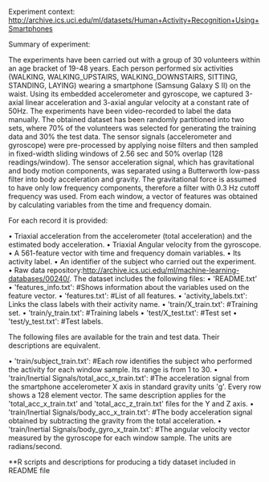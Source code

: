 Experiment context: http://archive.ics.uci.edu/ml/datasets/Human+Activity+Recognition+Using+Smartphones

Summary of experiment:

The experiments have been carried out with a group of 30 volunteers within an age bracket of 19-48 years. Each person performed six activities (WALKING, WALKING_UPSTAIRS, WALKING_DOWNSTAIRS, SITTING, STANDING, LAYING) wearing a smartphone (Samsung Galaxy S II) on the waist. Using its embedded accelerometer and gyroscope, we captured 3-axial linear acceleration and 3-axial angular velocity at a constant rate of 50Hz. The experiments have been video-recorded to label the data manually. The obtained dataset has been randomly partitioned into two sets, where 70% of the volunteers was selected for generating the training data and 30% the test data. 
The sensor signals (accelerometer and gyroscope) were pre-processed by applying noise filters and then sampled in fixed-width sliding windows of 2.56 sec and 50% overlap (128 readings/window). The sensor acceleration signal, which has gravitational and body motion components, was separated using a Butterworth low-pass filter into body acceleration and gravity. The gravitational force is assumed to have only low frequency components, therefore a filter with 0.3 Hz cutoff frequency was used. From each window, a vector of features was obtained by calculating variables from the time and frequency domain. 

For each record it is provided:

•	Triaxial acceleration from the accelerometer (total acceleration) and the estimated body acceleration.
•	Triaxial Angular velocity from the gyroscope. 
•	A 561-feature vector with time and frequency domain variables. 
•	Its activity label. 
•	An identifier of the subject who carried out the experiment.
•	Raw data repository:http://archive.ics.uci.edu/ml/machine-learning-databases/00240/. 
The dataset includes the following files:
•	'README.txt’
•	'features_info.txt': #Shows information about the variables used on the feature vector.
•	'features.txt': #List of all features.
•	'activity_labels.txt': Links the class labels with their activity name.
•	'train/X_train.txt': #Training set.
•	'train/y_train.txt': #Training labels
•	'test/X_test.txt': #Test set
•	'test/y_test.txt': #Test labels.


The following files are available for the train and test data. Their descriptions are equivalent. 

•	'train/subject_train.txt': #Each row identifies the subject who performed the activity for each window sample. Its range is from 1 to 30. 
•	'train/Inertial Signals/total_acc_x_train.txt': #The acceleration signal from the smartphone accelerometer X axis in standard gravity units 'g'. Every row shows a 128 element vector. The same description applies for the 'total_acc_x_train.txt' and 'total_acc_z_train.txt' files for the Y and Z axis. 
•	'train/Inertial Signals/body_acc_x_train.txt': #The body acceleration signal obtained by subtracting the gravity from the total acceleration. 
•	'train/Inertial Signals/body_gyro_x_train.txt': #The angular velocity vector measured by the gyroscope for each window sample. The units are radians/second. 


**R scripts and descriptions for producing a tidy dataset included in README file
